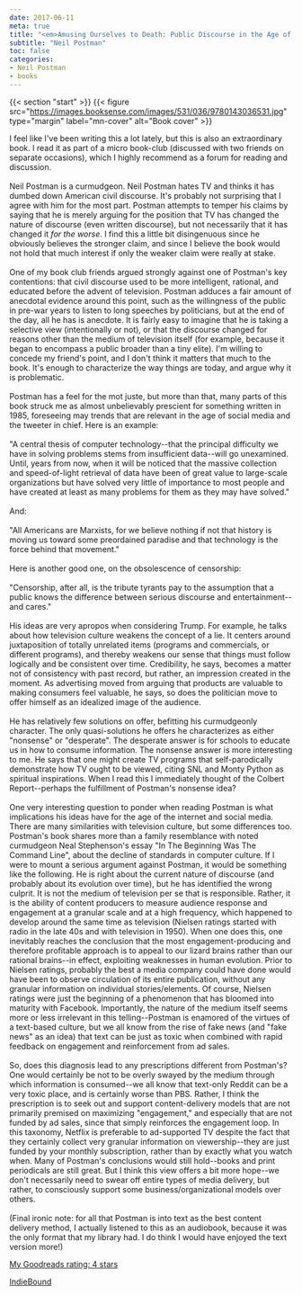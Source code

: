 ```yaml
---
date: 2017-06-11
meta: true
title: "<em>Amusing Ourselves to Death: Public Discourse in the Age of Show Business</em>"
subtitle: "Neil Postman"
toc: false
categories:
- Neil Postman
- books
---
```


{{< section "start" >}}
{{< figure src="https://images.booksense.com/images/531/036/9780143036531.jpg" type="margin" label="mn-cover" alt="Book cover" >}}

I feel like I've been writing this a lot lately, but this is also an extraordinary book. I read it as part of a micro book-club (discussed with two friends on separate occasions), which I highly recommend as a forum for reading and discussion.<br /><br />Neil Postman is a curmudgeon. Neil Postman hates TV and thinks it has dumbed down American civil discourse. It's probably not surprising that I agree with him for the most part. Postman attempts to temper his claims by saying that he is merely arguing for the position that TV has changed the nature of discourse (even written discourse), but not necessarily that it has changed it *for the worse*. I find this a little bit disingenuous since he obviously believes the stronger claim, and since I believe the book would not hold that much interest if only the weaker claim were really at stake.<br /><br />One of my book club friends argued strongly against one of Postman's key contentions: that civil discourse used to be more intelligent, rational, and educated before the advent of television. Postman adduces a fair amount of anecdotal evidence around this point, such as the willingness of the public in pre-war years to listen to long speeches by politicians, but at the end of the day, all he has is anecdote. It is fairly easy to imagine that he is taking a selective view (intentionally or not), or that the discourse changed for reasons other than the medium of television itself (for example, because it began to encompass a public broader than a tiny elite). I'm willing to concede my friend's point, and I don't think it matters that much to the book. It's enough to characterize the way things are today, and argue why it is problematic.<br /><br />Postman has a feel for the mot juste, but more than that, many parts of this book struck me as almost unbelievably prescient for something written in 1985, foreseeing may trends that are relevant in the age of social media and the tweeter in chief. Here is an example:<br /><br />"A central thesis of computer technology--that the principal difficulty we have in solving problems stems from insufficient data--will go unexamined. Until, years from now, when it will be noticed that the massive collection and speed-of-light retrieval of data have been of great value to large-scale organizations but have solved very little of importance to most people and have created at least as many problems for them as they may have solved." <br /><br />And:<br /><br />"All Americans are Marxists, for we believe nothing if not that history is moving us toward some preordained paradise and that technology is the force behind that movement."<br /><br />Here is another good one, on the obsolescence of censorship:<br /><br />"Censorship, after all, is the tribute tyrants pay to the assumption that a public knows the difference between serious discourse and entertainment--and cares."<br /><br />His ideas are very apropos when considering Trump. For example, he talks about how television culture weakens the concept of a lie. It centers around juxtaposition of totally unrelated items (programs and commercials, or different programs), and thereby weakens our sense that things must follow logically and be consistent over time. Credibility, he says, becomes a matter not of consistency with past record, but rather, an impression created in the moment. As advertising moved from arguing that products are valuable to making consumers feel valuable, he says, so does the politician move to offer himself as an idealized image of the audience. <br /><br />He has relatively few solutions on offer, befitting his curmudgeonly character. The only quasi-solutions he offers he characterizes as either "nonsense" or "desperate". The desperate answer is for schools to educate us in how to consume information. The nonsense answer is more interesting to me. He says that one might create TV programs that self-parodically demonstrate how TV ought to be viewed, citing SNL and Monty Python as spiritual inspirations. When I read this I immediately thought of the Colbert Report--perhaps the fulfillment of Postman's nonsense idea?<br /><br />One very interesting question to ponder when reading Postman is what implications his ideas have for the age of the internet and social media. There are many similarities with television culture, but some differences too. Postman's book shares more than a family resemblance with noted curmudgeon Neal Stephenson's essay "In The Beginning Was The Command Line", about the decline of standards in computer culture. If I were to mount a serious argument against Postman, it would be something like the following. He is right about the current nature of discourse (and probably about its evolution over time), but he has identified the wrong culprit. It is not the medium of television per se that is responsible. Rather, it is the ability of content producers to measure audience response and engagement at a granular scale and at a high frequency, which happened to develop around the same time as television (Nielsen ratings started with radio in the late 40s and with television in 1950). When one does this, one inevitably reaches the conclusion that the most engagement-producing and therefore profitable approach is to appeal to our lizard brains rather than our rational brains--in effect, exploiting weaknesses in human evolution. Prior to Nielsen ratings, probably the best a media company could have done would have been to observe circulation of its entire publication, without any granular information on individual stories/elements. Of course, Nielsen ratings were just the beginning of a phenomenon that has bloomed into maturity with Facebook. Importantly, the nature of the medium itself seems more or less irrelevant in this telling--Postman is enamored of the virtues of a text-based culture, but we all know from the rise of fake news (and "fake news" as an idea) that text can be just as toxic when combined with rapid feedback on engagement and reinforcement from ad sales.<br /><br />So, does this diagnosis lead to any prescriptions different from Postman's? One would certainly be not to be overly swayed by the medium through which information is consumed--we all know that text-only Reddit can be a very toxic place, and is certainly worse than PBS. Rather, I think the prescription is to seek out and support content-delivery models that are not primarily premised on maximizing "engagement," and especially that are not funded by ad sales, since that simply reinforces the engagement loop. In this taxonomy, Netflix is preferable to ad-supported TV despite the fact that they certainly collect very granular information on viewership--they are just funded by your monthly subscription, rather than by exactly what you watch when. Many of Postman's conclusions would still hold--books and print periodicals are still great. But I think this view offers a bit more hope--we don't necessarily need to swear off entire types of media delivery, but rather, to consciously support some business/organizational models over others.<br /><br />(Final ironic note: for all that Postman is into text as the best content delivery method, I actually listened to this as an audiobook, because it was the only format that my library had. I do think I would have enjoyed the text version more!)

[My Goodreads rating: 4 stars](https://www.goodreads.com/review/show/2008050925)  

[IndieBound](https://www.indiebound.org/book/9780143036531)
